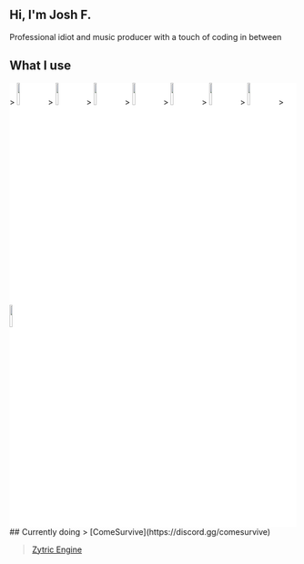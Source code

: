 ## Hi, I'm Josh F.
Professional idiot and music producer with a touch of coding in between

## What I use
<div style="background-color: white;">
> <code><img width="10%"  src="https://cdn.jsdelivr.net/gh/devicons/devicon/icons/kotlin/kotlin-original-wordmark.svg"/></code>
> <code><img width="10%"  src="https://cdn.jsdelivr.net/gh/devicons/devicon/icons/python/python-original-wordmark.svg"/></code>
> <code><img width="10%"  src="https://cdn.jsdelivr.net/gh/devicons/devicon/icons/html5/html5-original-wordmark.svg"/></code>
> <code><img width="10%"  src="https://cdn.jsdelivr.net/gh/devicons/devicon/icons/css3/css3-original-wordmark.svg"/></code>
> <code><img width="10%"  src="https://cdn.jsdelivr.net/gh/devicons/devicon/icons/javascript/javascript-original.svg"/></code>
> <code><img width="10%"  src="https://cdn.jsdelivr.net/gh/devicons/devicon/icons/bootstrap/bootstrap-plain-wordmark.svg"/></code>
> <code><img width="10%"  src="https://cdn.jsdelivr.net/gh/devicons/devicon/icons/flask/flask-original-wordmark.svg"/></code>
> <code><img width="10%"  src="https://cdn.jsdelivr.net/gh/devicons/devicon/icons/express/express-original-wordmark.svg"/></code>
</div>
## Currently doing
> [ComeSurvive](https://discord.gg/comesurvive)

> [Zytric Engine](https://engine.zytric.studios)
